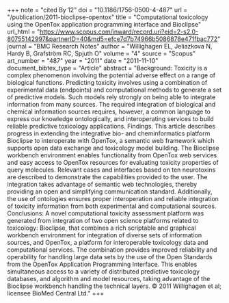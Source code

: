 +++
note = "cited By 12"
doi = "10.1186/1756-0500-4-487"
url = "/publication/2011-bioclipse-opentox"
title = "Computational toxicology using the OpenTox application programming interface and Bioclipse"
url_html = "https://www.scopus.com/inward/record.uri?eid=2-s2.0-80755142997&partnerID=40&md5=efce7d7b74966b5086878e471fbac772"
journal = "BMC Research Notes"
author = "Willighagen EL, Jeliazkova N, Hardy B, Grafström RC, Spjuth O"
volume = "4"
source = "Scopus"
art_number = "487"
year = "2011"
date = "2011-11-10"
document_bibtex_type = "Article"
abstract = "Background: Toxicity is a complex phenomenon involving the potential adverse effect on a range of biological functions. Predicting toxicity involves using a combination of experimental data (endpoints) and computational methods to generate a set of predictive models. Such models rely strongly on being able to integrate information from many sources. The required integration of biological and chemical information sources requires, however, a common language to express our knowledge ontologically, and interoperating services to build reliable predictive toxicology applications. Findings. This article describes progress in extending the integrative bio- and cheminformatics platform Bioclipse to interoperate with OpenTox, a semantic web framework which supports open data exchange and toxicology model building. The Bioclipse workbench environment enables functionality from OpenTox web services and easy access to OpenTox resources for evaluating toxicity properties of query molecules. Relevant cases and interfaces based on ten neurotoxins are described to demonstrate the capabilities provided to the user. The integration takes advantage of semantic web technologies, thereby providing an open and simplifying communication standard. Additionally, the use of ontologies ensures proper interoperation and reliable integration of toxicity information from both experimental and computational sources. Conclusions: A novel computational toxicity assessment platform was generated from integration of two open science platforms related to toxicology: Bioclipse, that combines a rich scriptable and graphical workbench environment for integration of diverse sets of information sources, and OpenTox, a platform for interoperable toxicology data and computational services. The combination provides improved reliability and operability for handling large data sets by the use of the Open Standards from the OpenTox Application Programming Interface. This enables simultaneous access to a variety of distributed predictive toxicology databases, and algorithm and model resources, taking advantage of the Bioclipse workbench handling the technical layers. © 2011 Willighagen et al; licensee BioMed Central Ltd."
+++

